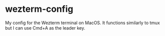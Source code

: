 # wezterm-config
My config for the Wezterm terminal on MacOS. It functions similarly to tmux but I can use Cmd+A as the leader key.

